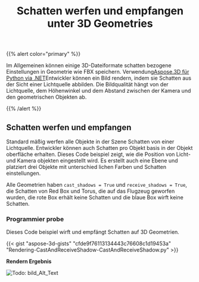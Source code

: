 ﻿---
title: Schatten werfen und empfangen unter 3D Geometries
type: docs
weight: 10
url: /de/python-net/cast-and-receive-shadows-on-3d-geometries/
description: Im Allgemeinen können einige 3D-Dateiformate schatten bezogene Einstellungen in Geometrie wie FBX speichern. Mithilfe von Aspose.3D für Python via .NET können Entwickler ein Bild rendern, indem sie Schatten aus der Sicht einer Lichtquelle abbilden. Die Bildqualität hängt von der Lichtquelle, dem Höhenwinkel und dem Abstand zwischen der Kamera und den geometrischen Objekten ab.
---
{{% alert color="primary" %}}

Im Allgemeinen können einige 3D-Dateiformate schatten bezogene Einstellungen in Geometrie wie FBX speichern. Verwendung[Aspose.3D für Python via .NET](https://products.aspose.com/3d/python-net/)Entwickler können ein Bild rendern, indem sie Schatten aus der Sicht einer Lichtquelle abbilden. Die Bildqualität hängt von der Lichtquelle, dem Höhenwinkel und dem Abstand zwischen der Kamera und den geometrischen Objekten ab.

{{% /alert %}}
## **Schatten werfen und empfangen**
Standard mäßig werfen alle Objekte in der Szene Schatten von einer Lichtquelle. Entwickler können auch Schatten pro Objekt basis in der Objekt oberfläche erhalten. Dieses Code beispiel zeigt, wie die Position von Licht-und Kamera objekten eingestellt wird. Es erstellt auch eine Ebene und platziert drei Objekte mit unterschied lichen Farben und Schatten einstellungen.

Alle Geometrien haben `cast_shadows = True` und `receive_shadows = True`, die Schatten von Red Box und Torus, die auf das Flugzeug geworfen wurden, die rote Box erhält keine Schatten und die blaue Box wirft keine Schatten.
### **Programmier probe**
Dieses Code beispiel wirft und empfängt Schatten auf 3D Geometrien.

{{< gist "aspose-3d-gists" "cfde9f76113134443c76608c1d19453a" "Rendering-CastAndReceiveShadow-CastAndReceiveShadow.py" >}}


**Rendern Ergebnis**

![Todo: bild_Alt_Text](cast-and-receive-shadows-on-3d-geometries_1.png)
